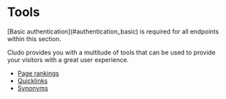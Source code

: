 <h1 id="tools">Tools</h1>

<aside class="notice">[Basic authentication](#authentication_basic) is required for all endpoints within this section.</aside>

Cludo provides you with a multitude of tools that can be used to provide your visitors with a great user experience.

* [Page rankings](#tools_pageRankings)
* [Quicklinks](#tools_quicklinks)
* [Synonyms](#tools_synonyms)